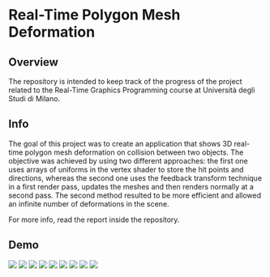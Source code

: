 # Real-Time Polygon Mesh Deformation

## Overview
The repository is intended to keep track of the progress of the project related to the Real-Time Graphics Programming course at Università degli Studi di Milano. 

## Info
The goal of this project was to create an application that shows 3D real-time polygon mesh deformation on collision between two objects. The objective was achieved by using two different approaches: the first one uses arrays of uniforms in the vertex shader to store the hit points and directions, whereas the second one uses the feedback transform technique in a first render pass, updates the meshes and then renders normally at a second pass. The second method resulted to be more efficient and allowed an infinite number of deformations in the scene.

For more info, read the report inside the repository.

## Demo

![](gifs/1.gif)
![](gifs/2.gif)
![](gifs/3.gif)
![](gifs/4.gif)
![](gifs/5.gif)
![](gifs/6.gif)
![](gifs/7.gif)
![](gifs/8.gif)
![](gifs/9.gif)
